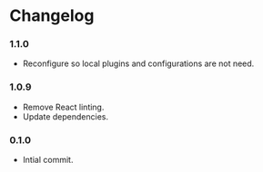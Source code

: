 # Changelog

### 1.1.0

- Reconfigure so local plugins and configurations are not need.

### 1.0.9

- Remove React linting.
- Update dependencies.

### 0.1.0

- Intial commit.
